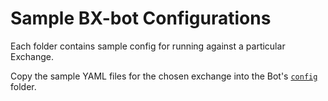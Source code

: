 # Sample BX-bot Configurations

Each folder contains sample config for running against a particular Exchange.
 
Copy the sample YAML files for the chosen exchange into the Bot's [`config`](../../config) folder.
